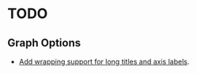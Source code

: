 # TODO
## Graph Options
- [Add wrapping support for long titles and axis labels](https://stackoverflow.com/questions/10351565/how-do-i-fit-long-title).
